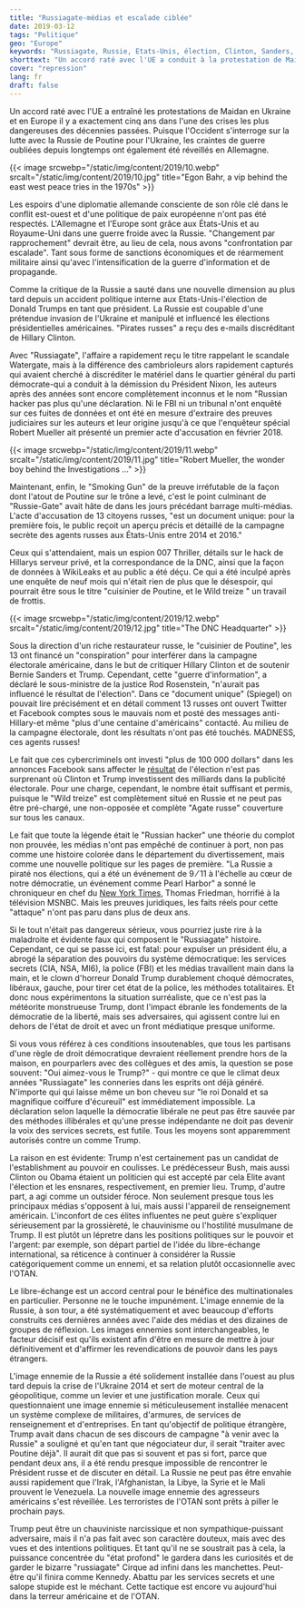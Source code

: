 ```yaml
---
title: "Russiagate-médias et escalade ciblée"
date: 2019-03-12
tags: "Politique"
geo: "Europe"
keywords: "Russiagate, Russie, Etats-Unis, élection, Clinton, Sanders, Trump, CIA, NSA, Friedman, 9/11 Scale, Poutine, cybercriminels, cyberattack, Hacking"
shorttext: "Un accord raté avec l'UE a conduit à la protestation de Maidan en Ukraine et le monde de payer avec la guerre froide à nouveau."
cover: "repression"
lang: fr
draft: false
---
```


Un accord raté avec l'UE a entraîné les protestations de Maidan en Ukraine et en Europe il y a exactement cinq ans dans l'une des crises les plus dangereuses des décennies passées. Puisque l'Occident s'interroge sur la lutte avec la Russie de Poutine pour l'Ukraine, les craintes de guerre oubliées depuis longtemps ont également été réveillés en Allemagne.

{{< image srcwebp="/static/img/content/2019/10.webp" srcalt="/static/img/content/2019/10.jpg" title="Egon Bahr, a vip behind the east west peace tries in the 1970s" >}}

Les espoirs d'une diplomatie allemande consciente de son rôle clé dans le conflit est-ouest et d'une politique de paix européenne n'ont pas été respectés. L'Allemagne et l'Europe sont grâce aux États-Unis et au Royaume-Uni dans une guerre froide avec la Russie. "Changement par rapprochement" devrait être, au lieu de cela, nous avons "confrontation par escalade". Tant sous forme de sanctions économiques et de réarmement militaire ainsi qu'avec l'intensification de la guerre d'information et de propagande.

Comme la critique de la Russie a sauté dans une nouvelle dimension au plus tard depuis un accident politique interne aux Etats-Unis-l'élection de Donald Trumps en tant que président. La Russie est coupable d'une prétendue invasion de l'Ukraine et manipulé et influencé les élections présidentielles américaines. "Pirates russes" a reçu des e-mails discréditant de Hillary Clinton.

Avec "Russiagate", l'affaire a rapidement reçu le titre rappelant le scandale Watergate, mais à la différence des cambrioleurs alors rapidement capturés qui avaient cherché à discréditer le matériel dans le quartier général du parti démocrate-qui a conduit à la démission du Président Nixon, les auteurs après des années sont encore complètement inconnus et le nom  "Russian hacker pas plus qu'une déclaration. Ni le FBI ni un tribunal n'ont enquêté sur ces fuites de données et ont été en mesure d'extraire des preuves judiciaires sur les auteurs et leur origine jusqu'à ce que l'enquêteur spécial Robert Mueller ait présenté un premier acte d'accusation en février 2018.

{{< image srcwebp="/static/img/content/2019/11.webp" srcalt="/static/img/content/2019/11.jpg" title="Robert Mueller, the wonder boy behind the Investigations ..." >}}

Maintenant, enfin, le "Smoking Gun" de la preuve irréfutable de la façon dont l'atout de Poutine sur le trône a levé, c'est le point culminant de "Russie-Gate" avait hâte de dans les jours précédant barrage multi-médias. L'acte d'accusation de 13 citoyens russes, "est un document unique: pour la première fois, le public reçoit un aperçu précis et détaillé de la campagne secrète des agents russes aux États-Unis entre 2014 et 2016."

Ceux qui s'attendaient, mais un espion 007 Thriller, détails sur le hack de Hillarys serveur privé, et la correspondance de la DNC, ainsi que la façon de données à WikiLeaks et au public a été déçu. Ce qui a été inculpé après une enquête de neuf mois qui n'était rien de plus que le désespoir, qui pourrait être sous le titre  "cuisinier de Poutine, et le Wild treize " un travail de frottis.

{{< image srcwebp="/static/img/content/2019/12.webp" srcalt="/static/img/content/2019/12.jpg" title="The DNC Headquarter" >}}

Sous la direction d'un riche restaurateur russe, le "cuisinier de Poutine", les 13 ont financé un  "conspiration" pour interférer dans la campagne électorale américaine, dans le but de critiquer Hillary Clinton et de soutenir Bernie Sanders et Trump. Cependant, cette  "guerre d'information", a déclaré le sous-ministre de la justice Rod Rosenstein,  "n'aurait pas influencé le résultat de l'élection". Dans ce  "document unique" (Spiegel) on pouvait lire précisément et en détail comment 13 russes ont ouvert Twitter et Facebook comptes sous le mauvais nom et posté des messages anti-Hillary-et même  "plus d'une centaine d'américains" contacté. Au milieu de la campagne électorale, dont les résultats n'ont pas été touchés. MADNESS, ces agents russes!

Le fait que ces cybercriminels ont investi "plus de 100 000 dollars" dans les annonces Facebook sans affecter le [résultat](https://www.washingtonpost.com/news/wonk/wp/2017/04/14/somebody-just-put-a-price-tag-on-the-2016-election-its-a-doozy/ "Somebody just put a price tag on the 2016 election. It’s a doozy.") de l'élection n'est pas surprenant où Clinton et Trump investissent des milliards dans la publicité électorale. Pour une charge, cependant, le nombre était suffisant et permis, puisque le "Wild treize" est complètement situé en Russie et ne peut pas être pré-chargé, une non-opposée et complète "Agate russe" couverture sur tous les canaux.

Le fait que toute la légende était le "Russian hacker" une théorie du complot non prouvée, les médias n'ont pas empêché de continuer à port, non pas comme une histoire colorée dans le département du divertissement, mais comme une nouvelle politique sur les pages de première. "La Russie a piraté nos élections, qui a été un événement de 9 ⁄ 11 à l'échelle au cœur de notre démocratie, un événement comme Pearl Harbor" a sonné le chroniqueur en chef du [New York Times](https://www.newsbusters.org/blogs/nb/scott-whitlock/2017/02/14/nyts-tom-friedman-freaks-over-trumps-pearl-harbor-911-scale-lies "NYT's Tom Friedman Freaks Over Trump’s ‘Pearl Harbor,’ ‘9/11-Scale’ ‘Lies’"), Thomas Friedman, horrifié à la télévision MSNBC. Mais les preuves juridiques, les faits réels pour cette "attaque" n'ont pas paru dans plus de deux ans.

Si le tout n'était pas dangereux sérieux, vous pourriez juste rire à la maladroite et évidente faux qui composent le "Russiagate" histoire. Cependant, ce qui se passe ici, est fatal: pour expulser un président élu, a abrogé la séparation des pouvoirs du système démocratique: les services secrets (CIA, NSA, MI6), la police (FBI) et les médias travaillent main dans la main, et le clown d'horreur Donald Trump durablement choqué démocrates, libéraux, gauche, pour tirer cet état de la police, les méthodes totalitaires. Et donc nous expérimentons la situation surréaliste, que ce n'est pas la météorite monstrueuse Trump, dont l'impact ébranle les fondements de la démocratie de la liberté, mais ses adversaires, qui agissent contre lui en dehors de l'état de droit et avec un front médiatique presque uniforme.

Si vous vous référez à ces conditions insoutenables, que tous les partisans d'une règle de droit démocratique devraient réellement prendre hors de la maison, en pourparlers avec des collègues et des amis, la question se pose souvent: "Oui aimez-vous le Trump?" - qui montre ce que le climat deux années "Russiagate" les conneries dans les esprits ont déjà généré. N'importe qui qui laisse même un bon cheveu sur "le roi Donald et sa magnifique coiffure d'écureuil" est immédiatement impossible. La déclaration selon laquelle la démocratie libérale ne peut pas être sauvée par des méthodes illibérales et qu'une presse indépendante ne doit pas devenir la voix des services secrets, est futile. Tous les moyens sont apparemment autorisés contre un comme Trump.

La raison en est évidente: Trump n'est certainement pas un candidat de l'establishment au pouvoir en coulisses. Le prédécesseur Bush, mais aussi Clinton ou Obama étaient un politicien qui est accepté par cela Elite avant l'élection et les ensnares, respectivement, en premier lieu. Trump, d'autre part, a agi comme un outsider féroce. Non seulement presque tous les principaux médias s'opposent à lui, mais aussi l'appareil de renseignement américain. L'inconfort de ces élites influentes ne peut guère s'expliquer sérieusement par la grossièreté, le chauvinisme ou l'hostilité musulmane de Trump. Il est plutôt un lépretre dans les positions politiques sur le pouvoir et l'argent: par exemple, son départ partiel de l'idée du libre-échange international, sa réticence à continuer à considérer la Russie catégoriquement comme un ennemi, et sa relation plutôt occasionnelle avec l'OTAN.

Le libre-échange est un accord central pour le bénéfice des multinationales en particulier. Personne ne le touche impunément. L'image ennemie de la Russie, à son tour, a été systématiquement et avec beaucoup d'efforts construits ces dernières années avec l'aide des médias et des dizaines de groupes de réflexion. Les images ennemies sont interchangeables, le facteur décisif est qu'ils existent afin d'être en mesure de mettre à jour définitivement et d'affirmer les revendications de pouvoir dans les pays étrangers.

L'image ennemie de la Russie a été solidement installée dans l'ouest au plus tard depuis la crise de l'Ukraine 2014 et sert de moteur central de la géopolitique, comme un levier et une justification morale. Ceux qui questionnaient une image ennemie si méticuleusement installée menacent un système complexe de militaires, d'armures, de services de renseignement et d'entreprises. En tant qu'objectif de politique étrangère, Trump avait dans chacun de ses discours de campagne "à venir avec la Russie" a souligné et qu'en tant que négociateur dur, il serait "traiter avec Poutine déjà". Il aurait dit que pas si souvent et pas si fort, parce que pendant deux ans, il a été rendu presque impossible de rencontrer le Président russe et de discuter en détail. La Russie ne peut pas être envahie aussi rapidement que l'Irak, l'Afghanistan, la Libye, la Syrie et le Mali prouvent le Venezuela. La nouvelle image ennemie des agresseurs américains s'est réveillée. Les terroristes de l'OTAN sont prêts à piller le prochain pays.

Trump peut être un chauviniste narcissique et non sympathique-puissant adversaire, mais il n'a pas fait avec son caractère douteux, mais avec des vues et des intentions politiques. Et tant qu'il ne se soustrait pas à cela, la puissance concentrée du "état profond" le gardera dans les curiosités et de garder le bizarre "russiagate" Cirque ad infini dans les manchettes. Peut-être qu'il finira comme Kennedy. Abattu par les services secrets et une salope stupide est le méchant. Cette tactique est encore vu aujourd'hui dans la terreur américaine et de l'OTAN.
